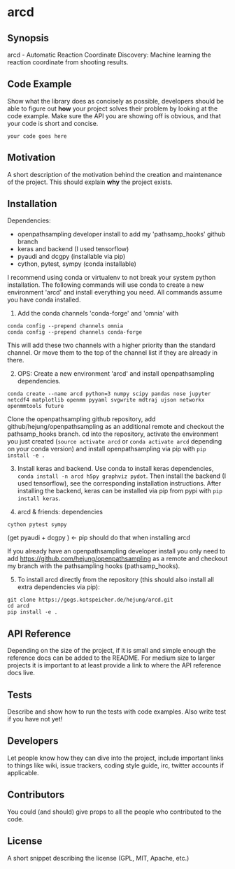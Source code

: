 # arcd

## Synopsis

arcd - Automatic Reaction Coordinate Discovery: Machine learning the reaction coordinate from shooting results.

## Code Example

Show what the library does as concisely as possible, developers should be able to figure out **how** your project solves their problem by looking at the code example. Make sure the API you are showing off is obvious, and that your code is short and concise.

```
your code goes here
```

## Motivation

A short description of the motivation behind the creation and maintenance of the project. This should explain **why** the project exists.

## Installation
Dependencies:
- openpathsampling developer install to add my 'pathsamp_hooks' github branch
- keras and backend (I used tensorflow)
- pyaudi and dcgpy (installable via pip)
- cython, pytest, sympy (conda installable)

I recommend using conda or virtualenv to not break your system python installation. The following commands will use conda to create a new environment 'arcd' and install everything you need. All commands assume you have conda installed.
1. Add the conda channels 'conda-forge' and 'omnia' with
```
conda config --prepend channels omnia
conda config --prepend channels conda-forge
```
This will add these two channels with a higher priority than the standard channel. Or move them to the top of the channel list if they are already in there.

2. OPS: Create a new environment 'arcd' and install openpathsampling dependencies.
```
conda create --name arcd python=3 numpy scipy pandas nose jupyter netcdf4 matplotlib openmm pyyaml svgwrite mdtraj ujson networkx openmmtools future
```
Clone the openpathsampling github repository, add github/hejung/openpathsampling as an additional remote and checkout the pathsamp_hooks branch.
cd into the repository, activate the environment you just created (`source activate arcd` or `conda activate arcd` depending on your conda version) and install openpathsampling via pip with `pip install -e .`

3. Install keras and backend. Use conda to install keras dependencies, `conda install -n arcd h5py graphviz pydot`. Then install the backend (I used tensorflow), see the corresponding installation instructions. After installing the backend, keras can be installed via pip from pypi with `pip install keras`.

4. arcd & friends: dependencies
```
cython pytest sympy
```
(get pyaudi  + dcgpy ) <- pip should do that when installing arcd


If you already have an openpathsampling developer install you only need to add https://github.com/hejung/openpathsampling as a remote and checkout my branch with the pathsampling hooks (pathsamp_hooks).

5. To install arcd directly from the repository (this should also install all extra dependencies via pip):
```
git clone https://gogs.kotspeicher.de/hejung/arcd.git
cd arcd
pip install -e .
```

## API Reference

Depending on the size of the project, if it is small and simple enough the reference docs can be added to the README. For medium size to larger projects it is important to at least provide a link to where the API reference docs live.

## Tests

Describe and show how to run the tests with code examples. Also write test if you have not yet!

## Developers

Let people know how they can dive into the project, include important links to things like wiki, issue trackers, coding style guide, irc, twitter accounts if applicable.

## Contributors

You could (and should) give props to all the people who contributed to the code.

## License

A short snippet describing the license (GPL, MIT, Apache, etc.)
